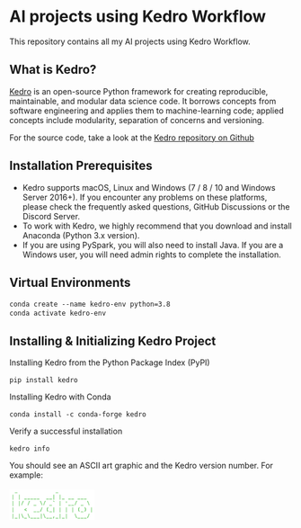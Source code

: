 # AI projects using Kedro Workflow
This repository contains all my AI projects using Kedro Workflow. 

## What is Kedro?
[Kedro](https://kedro.org/) is an open-source Python framework for creating reproducible, maintainable, and modular data science code. It borrows concepts from software engineering and applies them to machine-learning code; applied concepts include modularity, separation of concerns and versioning.

For the source code, take a look at the [Kedro repository on Github](https://github.com/kedro-org/kedro)

## Installation Prerequisites
* Kedro supports macOS, Linux and Windows (7 / 8 / 10 and Windows Server 2016+). If you encounter any problems on these platforms, please check the frequently asked questions, GitHub Discussions or the Discord Server.
* To work with Kedro, we highly recommend that you download and install Anaconda (Python 3.x version).
* If you are using PySpark, you will also need to install Java. If you are a Windows user, you will need admin rights to complete the installation.

## Virtual Environments
```shell
conda create --name kedro-env python=3.8
conda activate kedro-env
```
## Installing & Initializing Kedro Project
Installing Kedro from the Python Package Index (PyPI)

```shell
pip install kedro
```

Installing Kedro with Conda

```shell
conda install -c conda-forge kedro
```

Verify a successful installation

```shell
kedro info
```

You should see an ASCII art graphic and the Kedro version number. For example:
<br><br>
<img src='images/kedro_graphic.png' width='30%'>